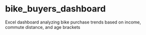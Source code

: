 # bike_buyers_dashboard
Excel dashboard analyzing bike purchase trends based on income, commute distance, and age brackets
